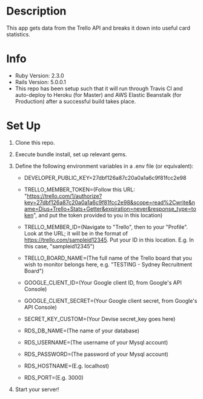 # Description

This app gets data from the Trello API and breaks it down into useful card statistics.

# Info

- Ruby Version: 2.3.0
- Rails Version: 5.0.0.1
- This repo has been setup such that it will run through Travis CI and auto-deploy to Heroku (for Master) and AWS Elastic Beanstalk (for Production) after a successful build takes place. 

# Set Up

1. Clone this repo.

2. Execute bundle install, set up relevant gems.

3. Define the following environment variables in a .env file (or equivalent):

	- DEVELOPER_PUBLIC_KEY=27dbf126a87c20a0a1a6c9f81fcc2e98

	- TRELLO_MEMBER_TOKEN=(Follow this URL: "https://trello.com/1/authorize?key=27dbf126a87c20a0a1a6c9f81fcc2e98&scope=read%2Cwrite&name=Dius+Trello+Stats+Getter&expiration=never&response_type=token", and put the token provided to you in this location)

	- TRELLO_MEMBER_ID=(Navigate to "Trello", then to your "Profile". Look at the URL; it will be in the format of https://trello.com/sampleid12345. Put your ID in this location. E.g. In this case, "sampleid12345")

	- TRELLO_BOARD_NAME=(The full name of the Trello board that you wish to monitor belongs here, e.g. "TESTING - Sydney Recruitment Board")

	- GOOGLE_CLIENT_ID=(Your Google client ID, from Google's API Console)

	- GOOGLE_CLIENT_SECRET=(Your Google client secret, from Google's API Console)

	- SECRET_KEY_CUSTOM=(Your Devise secret_key goes here)

	- RDS_DB_NAME=(The name of your database)

	- RDS_USERNAME=(The username of your Mysql account)

	- RDS_PASSWORD=(The password of your Mysql account)

	- RDS_HOSTNAME=(E.g. localhost)

	- RDS_PORT=(E.g. 3000)

4. Start your server!
